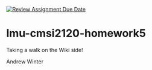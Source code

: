 [![Review Assignment Due Date](https://classroom.github.com/assets/deadline-readme-button-22041afd0340ce965d47ae6ef1cefeee28c7c493a6346c4f15d667ab976d596c.svg)](https://classroom.github.com/a/JBBuggXH)
# lmu-cmsi2120-homework5

Taking a walk on the Wiki side!

Andrew Winter